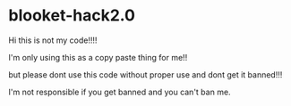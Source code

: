 # blooket-hack2.0

Hi this is not my code!!!!

I'm only using this as a copy paste thing for me!!

but please dont use this code without proper use and dont get it banned!!!

I'm not responsible if you get banned and you can't ban me.
